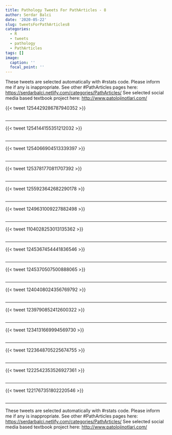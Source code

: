 ```yaml
---
title: Pathology Tweets For PathArticles - 8
author: Serdar Balci
date: '2020-05-22'
slug: tweetsForPathArticles8
categories:
  - R
  - tweets
  - pathology
  - PathArticles
tags: []
image:
  caption: ''
  focal_point: ''
---
```



These tweets are selected automatically with #rstats code. Please inform me if any is inappropriate.
See other #PathArticles pages here: https://serdarbalci.netlify.com/categories/PathArticles/ 
See selected social media based textbook project here: http://www.patolojinotlari.com/

{{< tweet 1254429286787940352 >}}
<br>
<br>
<hr>
{{< tweet 1254144155351212032 >}}
<br>
<br>
<hr>
{{< tweet 1254066904513339397 >}}
<br>
<br>
<hr>
{{< tweet 1253781770811707392 >}}
<br>
<br>
<hr>
{{< tweet 1255923642682290178 >}}
<br>
<br>
<hr>
{{< tweet 1249631009227882498 >}}
<br>
<br>
<hr>
{{< tweet 1104028253013135362 >}}
<br>
<br>
<hr>
{{< tweet 1245367454441836546 >}}
<br>
<br>
<hr>
{{< tweet 1245370507500888065 >}}
<br>
<br>
<hr>
{{< tweet 1240408024356769792 >}}
<br>
<br>
<hr>
{{< tweet 1239790852412600322 >}}
<br>
<br>
<hr>
{{< tweet 1234131669994569730 >}}
<br>
<br>
<hr>
{{< tweet 1223648705225674755 >}}
<br>
<br>
<hr>
{{< tweet 1222542353526927361 >}}
<br>
<br>
<hr>
{{< tweet 1221767351802220546 >}}
<br>
<br>
<hr>


These tweets are selected automatically with #rstats code. Please inform me if any is inappropriate.
See other #PathArticles pages here: https://serdarbalci.netlify.com/categories/PathArticles/ 
See selected social media based textbook project here: http://www.patolojinotlari.com/
